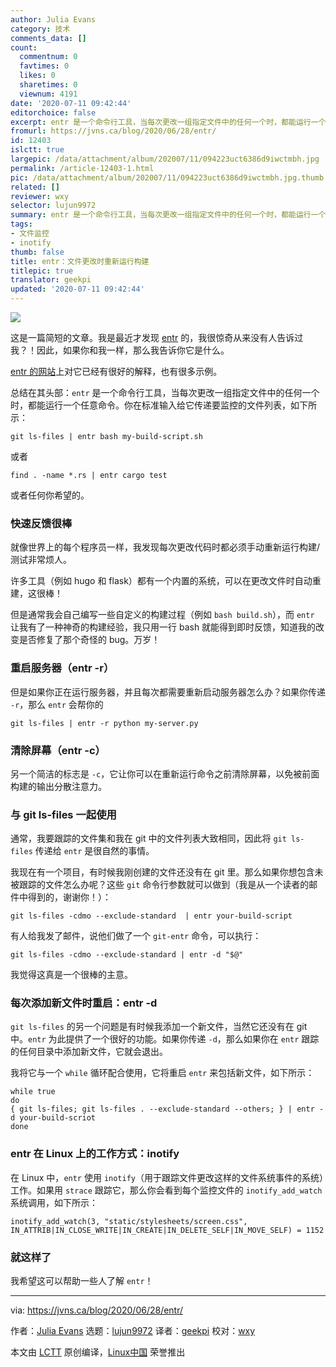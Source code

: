 ```yaml
---
author: Julia Evans
category: 技术
comments_data: []
count:
  commentnum: 0
  favtimes: 0
  likes: 0
  sharetimes: 0
  viewnum: 4191
date: '2020-07-11 09:42:44'
editorchoice: false
excerpt: entr 是一个命令行工具，当每次更改一组指定文件中的任何一个时，都能运行一个任意命令。
fromurl: https://jvns.ca/blog/2020/06/28/entr/
id: 12403
islctt: true
largepic: /data/attachment/album/202007/11/094223uct6386d9iwctmbh.jpg
permalink: /article-12403-1.html
pic: /data/attachment/album/202007/11/094223uct6386d9iwctmbh.jpg.thumb.jpg
related: []
reviewer: wxy
selector: lujun9972
summary: entr 是一个命令行工具，当每次更改一组指定文件中的任何一个时，都能运行一个任意命令。
tags:
- 文件监控
- inotify
thumb: false
title: entr：文件更改时重新运行构建
titlepic: true
translator: geekpi
updated: '2020-07-11 09:42:44'
---
```


![](/data/attachment/album/202007/11/094223uct6386d9iwctmbh.jpg)


这是一篇简短的文章。我是最近才发现 [entr](http://eradman.com/entrproject/) 的，我很惊奇从来没有人告诉过我？！因此，如果你和我一样，那么我告诉你它是什么。


[entr 的网站](http://eradman.com/entrproject/)上对它已经有很好的解释，也有很多示例。


总结在其头部：`entr` 是一个命令行工具，当每次更改一组指定文件中的任何一个时，都能运行一个任意命令。你在标准输入给它传递要监控的文件列表，如下所示：



```
git ls-files | entr bash my-build-script.sh

```

或者



```
find . -name *.rs | entr cargo test

```

或者任何你希望的。


### 快速反馈很棒


就像世界上的每个程序员一样，我发现每次更改代码时都必须手动重新运行构建/测试非常烦人。


许多工具（例如 hugo 和 flask）都有一个内置的系统，可以在更改文件时自动重建，这很棒！


但是通常我会自己编写一些自定义的构建过程（例如 `bash build.sh`），而 `entr` 让我有了一种神奇的构建经验，我只用一行 bash 就能得到即时反馈，知道我的改变是否修复了那个奇怪的 bug。万岁！


### 重启服务器（entr -r）


但是如果你正在运行服务器，并且每次都需要重新启动服务器怎么办？如果你传递 `-r`，那么 `entr` 会帮你的



```
git ls-files | entr -r python my-server.py

```

### 清除屏幕（entr -c）


另一个简洁的标志是 `-c`，它让你可以在重新运行命令之前清除屏幕，以免被前面构建的输出分散注意力。


### 与 git ls-files 一起使用


通常，我要跟踪的文件集和我在 git 中的文件列表大致相同，因此将 `git ls-files` 传递给 `entr` 是很自然的事情。


我现在有一个项目，有时候我刚创建的文件还没有在 git 里。那么如果你想包含未被跟踪的文件怎么办呢？这些 `git` 命令行参数就可以做到（我是从一个读者的邮件中得到的，谢谢你！）：



```
git ls-files -cdmo --exclude-standard  | entr your-build-script

```

有人给我发了邮件，说他们做了一个 `git-entr` 命令，可以执行：



```
git ls-files -cdmo --exclude-standard | entr -d "$@"

```

我觉得这真是一个很棒的主意。


### 每次添加新文件时重启：entr -d


`git ls-files` 的另一个问题是有时候我添加一个新文件，当然它还没有在 git 中。`entr` 为此提供了一个很好的功能。如果你传递 `-d`，那么如果你在 `entr` 跟踪的任何目录中添加新文件，它就会退出。


我将它与一个 `while` 循环配合使用，它将重启 `entr` 来包括新文件，如下所示：



```
while true
do
{ git ls-files; git ls-files . --exclude-standard --others; } | entr -d your-build-scriot
done

```

### entr 在 Linux 上的工作方式：inotify


在 Linux 中，`entr` 使用 `inotify`（用于跟踪文件更改这样的文件系统事件的系统）工作。如果用 `strace` 跟踪它，那么你会看到每个监控文件的 `inotify_add_watch` 系统调用，如下所示：



```
inotify_add_watch(3, "static/stylesheets/screen.css", IN_ATTRIB|IN_CLOSE_WRITE|IN_CREATE|IN_DELETE_SELF|IN_MOVE_SELF) = 1152

```

### 就这样了


我希望这可以帮助一些人了解 `entr`！




---


via: <https://jvns.ca/blog/2020/06/28/entr/>


作者：[Julia Evans](https://jvns.ca/) 选题：[lujun9972](https://github.com/lujun9972) 译者：[geekpi](https://github.com/geekpi) 校对：[wxy](https://github.com/wxy)


本文由 [LCTT](https://github.com/LCTT/TranslateProject) 原创编译，[Linux中国](https://linux.cn/) 荣誉推出